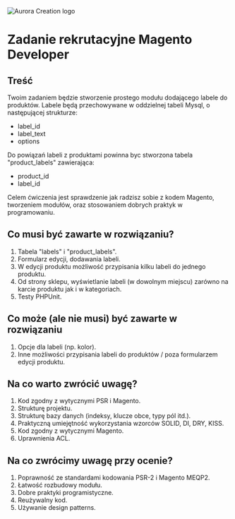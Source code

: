 <img  src="https://github.com/auroracreation/frontend-recruitment-task-header-with-menu/blob/master/logo.png"  alt="Aurora Creation logo"/>

# Zadanie rekrutacyjne Magento Developer


## Treść

Twoim zadaniem będzie stworzenie prostego modułu dodającego labele do produktów. Labele będą przechowywane w oddzielnej tabeli Mysql, o następującej strukturze:
- label_id
- label_text
- options

Do powiązań labeli z produktami powinna byc stworzona tabela "product_labels" zawierająca:
- product_id
- label_id

Celem ćwiczenia jest sprawdzenie jak radzisz sobie z kodem Magento, tworzeniem modułów, oraz stosowaniem dobrych praktyk w programowaniu.

## Co musi być zawarte w rozwiązaniu?

1. Tabela "labels" i "product_labels".
2. Formularz edycji, dodawania labeli.
3. W edycji produktu możliwość przypisania kilku labeli do jednego produktu.
4. Od strony sklepu, wyświetlanie labeli (w dowolnym miejscu) zarówno na karcie produktu jak i w kategoriach.
5. Testy PHPUnit.

## Co może (ale nie musi) być zawarte w rozwiązaniu

1. Opcje dla labeli (np. kolor).
2. Inne możliwości przypisania labeli do produktów / poza formularzem edycji produktu.

## Na co warto zwrócić uwagę?

1. Kod zgodny z wytycznymi PSR i Magento.
2. Strukturę projektu.
3. Strukturę bazy danych (indeksy, klucze obce, typy pól itd.).
4. Praktyczną umiejętność wykorzystania wzorców SOLID, DI, DRY, KISS.
5. Kod zgodny z wytycznymi Magento.
5. Uprawnienia ACL.

## Na co zwrócimy uwagę przy ocenie?

1. Poprawność ze standardami kodowania PSR-2 i Magento MEQP2.
2. Łatwość rozbudowy modułu.
3. Dobre praktyki programistyczne.
4. Reużywalny kod.
5. Używanie design patterns.
